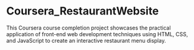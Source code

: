 # Coursera_RestaurantWebsite
This Coursera course completion project showcases the practical application of front-end web development techniques using HTML, CSS, and JavaScript to create an interactive restaurant menu display.
